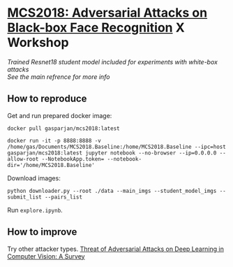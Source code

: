 
# [MCS2018: Adversarial Attacks on Black-box Face Recognition](https://github.com/AlexanderParkin/MCS2018.Baseline) X Workshop  

*Trained Resnet18 student model included for experiments with white-box attacks*  
*See the main refrence for more info*  

## How to reproduce  

Get and run prepared docker image:  
```
docker pull gasparjan/mcs2018:latest
```  
```
docker run -it -p 8888:8888 -v /home/gas/Documents/MCS2018.Baseline:/home/MCS2018.Baseline --ipc=host gasparjan/mcs2018:latest jupyter notebook --no-browser --ip=0.0.0.0 --allow-root --NotebookApp.token= --notebook-dir='/home/MCS2018.Baseline'  
```  

Download images:  
```
python downloader.py --root ./data --main_imgs --student_model_imgs --submit_list --pairs_list
```  

Run `explore.ipynb`.  

## How to improve  
Try other attacker types. [Threat of Adversarial Attacks on Deep Learning in Computer Vision: A Survey](https://arxiv.org/pdf/1801.00553.pdf)  
